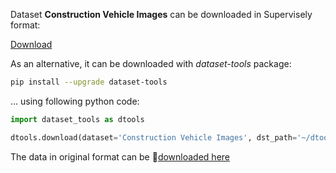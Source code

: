 Dataset **Construction Vehicle Images** can be downloaded in Supervisely format:

 [Download](https://assets.supervisely.com/supervisely-supervisely-assets-public/teams_storage/f/3/ZU/YRvZtsxH9oqpvt6ntB16BoZvFDv1q8vFlLbHLwhUPHdg2qaSCyHsecqZLzBeYtct72Ew6FjRS50DgPK49wlNxQY4vEeHRDYRtICiCDoOGF35j0npoBypX0qftfhu.tar)

As an alternative, it can be downloaded with *dataset-tools* package:
``` bash
pip install --upgrade dataset-tools
```

... using following python code:
``` python
import dataset_tools as dtools

dtools.download(dataset='Construction Vehicle Images', dst_path='~/dtools/datasets/Construction Vehicle Images.tar')
```
The data in original format can be 🔗[downloaded here](https://www.kaggle.com/datasets/dataclusterlabs/construction-vehicle-images/download?datasetVersionNumber=2)